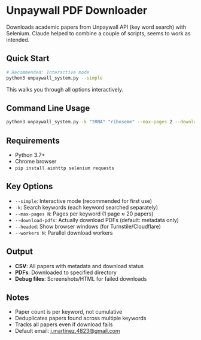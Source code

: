# Unpaywall PDF Downloader

Downloads academic papers from Unpaywall API (key word search) with Selenium. Claude helped to combine a couple of scripts, seems to work as intended.

## Quick Start

```bash
# Recommended: Interactive mode
python3 unpaywall_system.py --simple
```

This walks you through all options interactively.

## Command Line Usage

```bash
python3 unpaywall_system.py -k "tRNA" "ribosome" --max-pages 2 --download-pdfs
```

## Requirements

- Python 3.7+
- Chrome browser
- `pip install aiohttp selenium requests`

## Key Options

- `--simple`: Interactive mode (recommended for first use)
- `-k`: Search keywords (each keyword searched separately)
- `--max-pages N`: Pages per keyword (1 page ≈ 20 papers)
- `--download-pdfs`: Actually download PDFs (default: metadata only)
- `--headed`: Show browser windows (for Turnstile/Cloudflare)
- `--workers N`: Parallel download workers

## Output

- **CSV**: All papers with metadata and download status
- **PDFs**: Downloaded to specified directory
- **Debug files**: Screenshots/HTML for failed downloads

## Notes

- Paper count is per keyword, not cumulative
- Deduplicates papers found across multiple keywords
- Tracks all papers even if download fails
- Default email: j.martinez.4823@gmail.com
